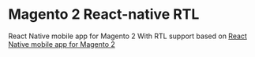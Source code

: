 # Magento 2 React-native RTL
React Native mobile app for Magento 2 With RTL support based on [React Native mobile app for Magento 2](https://github.com/troublediehard/magento-react-native)
